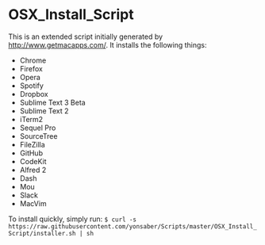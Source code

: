 OSX_Install_Script
===

This is an extended script initially generated by http://www.getmacapps.com/. It installs the following things:
* Chrome
* Firefox
* Opera
* Spotify
* Dropbox
* Sublime Text 3 Beta 
* Sublime Text 2
* iTerm2
* Sequel Pro
* SourceTree
* FileZilla
* GitHub
* CodeKit
* Alfred 2
* Dash
* Mou
* Slack
* MacVim

To install quickly, simply run: `$ curl -s https://raw.githubusercontent.com/yonsaber/Scripts/master/OSX_Install_Script/installer.sh | sh`
